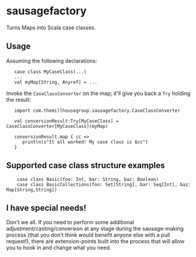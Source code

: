 sausagefactory
==============

Turns Maps into Scala case classes.

## Usage

Assuming the following declarations:

```
   case class MyCaseClass(...)
   ...
   val myMap[String, Anyref] = ...
```

Invoke the `CaseClassConverter` on the map; it'll give you back a `Try` holding the result:

```
   import com.themillhousegroup.sausagefactory.CaseClassConverter

   val conversionResult:Try[MyCaseClass] = CaseClassConverter[MyCaseClass](myMap)

   conversionResult.map { cc =>
      println(s"It all worked! My case class is $cc")
   }

```

## Supported case class structure examples
```
    case class Basic(foo: Int, bar: String, baz: Boolean)
    case class BasicCollections(foo: Set[String], bar: Seq[Int], baz: Map[String,String])

```

## I have special needs!
Don't we all. If you need to perform some additional adjustment/casting/conversion at any stage during the
sausage-making process (that you don't think would benefit anyone else with a pull request!), there are extension-points
built into the process that will allow you to hook in and change what you need.


